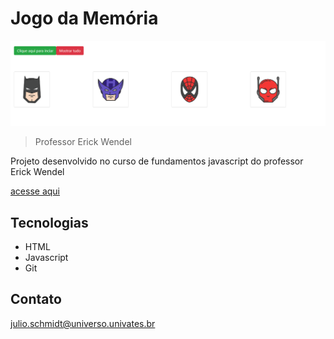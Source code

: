 # Jogo da Memória

![preview](./.github/preview.png)

>Professor Erick Wendel

Projeto desenvolvido no curso de fundamentos javascript do professor Erick Wendel

[acesse aqui](https://julioschmidt.github.io/Jogo-da-memoria/)

## Tecnologias

- HTML
- Javascript
- Git

## Contato

julio.schmidt@universo.univates.br